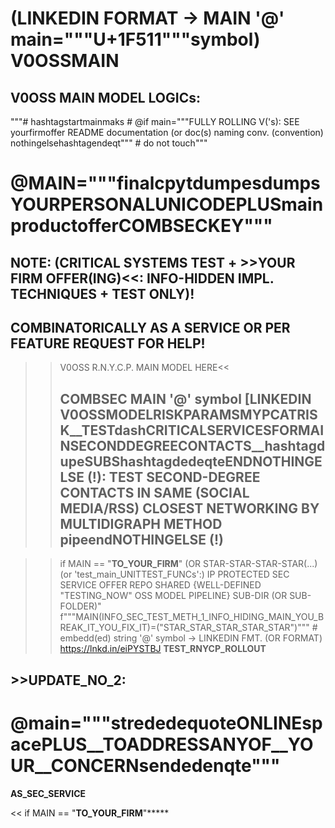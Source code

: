 # (LINKEDIN FORMAT -> MAIN '@' main="""U+1F511"""symbol) V0OSSMAIN
##  V0OSS MAIN MODEL LOGICs:
"""# hashtagstartmainmaks # @if main="""FULLY ROLLING V('s): SEE yourfirmoffer README documentation (or doc(s) naming conv. (convention) nothingelsehashtagendeqt""" # do not touch"""

# @MAIN="""finalcpytdumpesdumpsYOURPERSONALUNICODEPLUSmainproductofferCOMBSECKEY"""

##  NOTE: (CRITICAL SYSTEMS TEST + >>YOUR FIRM OFFER(ING)<<: INFO-HIDDEN IMPL. TECHNIQUES + TEST ONLY)!
## COMBINATORICALLY AS A SERVICE OR PER FEATURE REQUEST FOR HELP!
>>V0OSS R.N.Y.C.P. MAIN MODEL HERE<<
>>
>>## COMBSEC MAIN '@' symbol [LINKEDIN V0OSSMODELRISKPARAMSMYPCATRISK__TESTdashCRITICALSERVICESFORMAINSECONDDEGREECONTACTS__hashtagdupeSUBShashtagdedeqteENDNOTHINGELSE (!): TEST SECOND-DEGREE CONTACTS IN SAME (SOCIAL MEDIA/RSS) CLOSEST NETWORKING BY MULTIDIGRAPH METHOD pipeendNOTHINGELSE (!)

>> if MAIN == "__TO_YOUR_FIRM__" (OR STAR-STAR-STAR-STAR(...) (or 'test_main_UNITTEST_FUNCs':) IP PROTECTED SEC SERVICE OFFER REPO SHARED {WELL-DEFINED "TESTING_NOW" OSS MODEL PIPELINE} SUB-DIR (OR SUB-FOLDER)"
f"""MAIN(INFO_SEC_TEST_METH_1_INFO_HIDING_MAIN_YOU_BREAK_IT_YOU_FIX_IT)=("STAR_STAR_STAR_STAR_STAR")""" # embedd(ed) string '@' symbol 
-> LINKEDIN FMT. (OR FORMAT)
https://lnkd.in/eiPYSTBJ
__TEST_RNYCP_ROLLOUT__

## >>UPDATE_NO_2:

# @main="""strededequoteONLINEspacePLUS__TOADDRESSANYOF__YOUR__CONCERNsendedenqte"""

__AS_SEC_SERVICE__

<< if MAIN == "__TO_YOUR_FIRM__"*****
